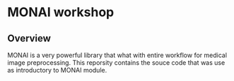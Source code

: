 # MONAI workshop

## Overview

MONAI is a very powerful library that what with entire workflow for medical image preprocessing. This reporsity contains the souce code that was use as introductory to MONAI module.
